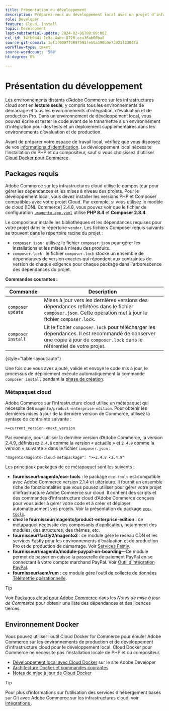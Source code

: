```yaml
---
title: Présentation du développement
description: Préparez-vous au développement local avec un projet d’infrastructure cloud Adobe Commerce.
role: Developer
feature: Cloud, Install
topic: Development
last-substantial-update: 2024-02-06T00:00:00Z
exl-id: 14fb0b41-1c3a-4abc-8726-cea16ab00ba8
source-git-commit: 1cf1f9097f9897591fe59a390b0e73921f2300fa
workflow-type: tm+mt
source-wordcount: '560'
ht-degree: 0%

---
```


# Présentation du développement

Les environnements distants d’Adobe Commerce sur les infrastructures cloud sont en **lecture seule**, y compris tous les environnements de démarrage et tous les environnements d’intégration, d’évaluation et de production Pro. Dans un environnement de développement local, vous pouvez écrire et tester le code avant de le transmettre à un environnement d’intégration pour des tests et un déploiement supplémentaires dans les environnements d’évaluation et de production.

Avant de préparer votre espace de travail local, vérifiez que vous disposez de vos [informations d’identification](../../get-started/prepare-workspace.md). Le développement local nécessite l’installation de PHP et du compositeur, sauf si vous choisissez d’utiliser [Cloud Docker pour Commerce](#docker-environment).

## Packages requis

Adobe Commerce sur les infrastructures cloud utilise le compositeur pour gérer les dépendances et les mises à niveau des projets. Pour le développement local, vous devez installer les versions PHP et Composer compatibles avec votre projet Cloud. Par exemple, si vous utilisez le modèle de cloud [!DNL Commerce] 2.4.8, vous pouvez voir que le fichier de configuration [`.magento.app.yaml`](https://github.com/magento/magento-cloud/blob/2.4.8/.magento.app.yaml) utilise **PHP 8.4** et **Composer 2.8.4**.

Le compositeur installe les bibliothèques et les dépendances requises pour votre projet dans le répertoire `vendor`. Les fichiers Composer requis suivants se trouvent dans le répertoire racine du projet :

- `composer.json` : utilisez le fichier `composer.json` pour gérer les installations et les mises à niveau des produits.
- `composer.lock` : le fichier `composer.lock` stocke un ensemble de dépendances de version exactes qui répondent aux contraintes de version de chaque exigence pour chaque package dans l&#39;arborescence des dépendances du projet.

**Commandes courantes :**

| Commande | Description |
|--------------------|----------------------------------------------------------------------------------------------------------------------------------------------------------|
| `composer update` | Mises à jour vers les dernières versions des dépendances reflétées dans le fichier `composer.json`. Cette opération met à jour le fichier `composer.lock`. |
| `composer install` | Lit le fichier `composer.lock` pour télécharger les dépendances. Il est recommandé de conserver une copie à jour de `composer.lock` dans le référentiel de votre projet. |

{style="table-layout:auto"}

Une fois que vous avez ajouté, validé et envoyé le code mis à jour, le processus de déploiement exécute automatiquement la commande `composer install` pendant la [phase de création](../deploy/process.md#build-phase-build-phase).

### Métapaquet cloud

Adobe Commerce sur l’infrastructure cloud utilise un métapaquet qui nécessite des `magento/product-enterprise-edition`. Pour obtenir les dernières mises à jour de la dernière version de Commerce, utilisez la syntaxe de contrainte suivante :

```text
>=current_version <next_version
```

Par exemple, pour utiliser la dernière version d’Adobe Commerce, la version 2.4.9, définissez `2.4.8` comme la version « actuelle » et `2.4.9` comme la version « suivante » dans le fichier `composer.json` :

```text
"magento/magento-cloud-metapackage": ">=2.4.8 <2.4.9"
```

Les principaux packages de ce métapaquet sont les suivants :

- **fournisseur/magento/ece-tools** : le package `ece-tools` est compatible avec Adobe Commerce version 2.1.4 et ultérieure. Il fournit un ensemble riche de fonctionnalités que vous pouvez utiliser pour gérer votre projet d’infrastructure Adobe Commerce sur cloud. Il contient des scripts et des commandes d’infrastructure cloud d’Adobe Commerce conçues pour vous aider à gérer votre code et à créer et déployer automatiquement vos projets. Voir la présentation du package [`ece-tools`](../dev-tools/package-overview.md).
- **chez le fournisseur/magento/product-enterprise-edition** : ce métapaquet nécessite des composants d’application, notamment des modules, des structures, des thèmes, etc.
- **fournisseur/fastly2/magento2** : ce module gère le réseau CDN et les services Fastly pour les environnements d’évaluation et de production Pro et de production de démarrage. Voir [Services Fastly](/help/cloud-guide/cdn/fastly.md#fastly-cdn-module-for-magento-2).
- **fournisseur/magento/module-paypal-on-boarding**—Ce module permet de passer en caisse la passerelle de paiement PayPal en se connectant à votre compte marchand PayPal. Voir [Outil d’intégration PayPal](../store/paypal.md).
- **fournisseur/aem/rum** : ce module gère l’outil de collecte de données [Télémétrie opérationnelle](../monitor/operational-telemetry.md).

>[!TIP]
>
>Voir [Packages cloud pour Adobe Commerce](/help/cloud-guide/release-notes/cloud-packages.md) dans les _Notes de mise à jour de Commerce_ pour obtenir une liste des dépendances et des licences tierces.

## Environnement Docker

Vous pouvez utiliser l’outil Cloud Docker for Commerce pour émuler Adobe Commerce sur les environnements de production et de développement d’infrastructure cloud pour le développement local. Cloud Docker pour Commerce ne nécessite pas l’installation locale de PHP et du compositeur.

- [Développement local avec Cloud Docker](https://developer.adobe.com/commerce/cloud-tools/docker/setup/) sur le site Adobe Developer
- [Architecture Docker et commandes courantes](../dev-tools/cloud-docker.md)
- [Notes de mise à jour de Cloud Docker](../release-notes/cloud-docker.md)

>[!TIP]
>
>Pour plus d’informations sur l’utilisation des services d’hébergement basés sur Git avec Adobe Commerce sur les infrastructures cloud, voir [&#x200B; Intégrations &#x200B;](../integrations/overview.md).
